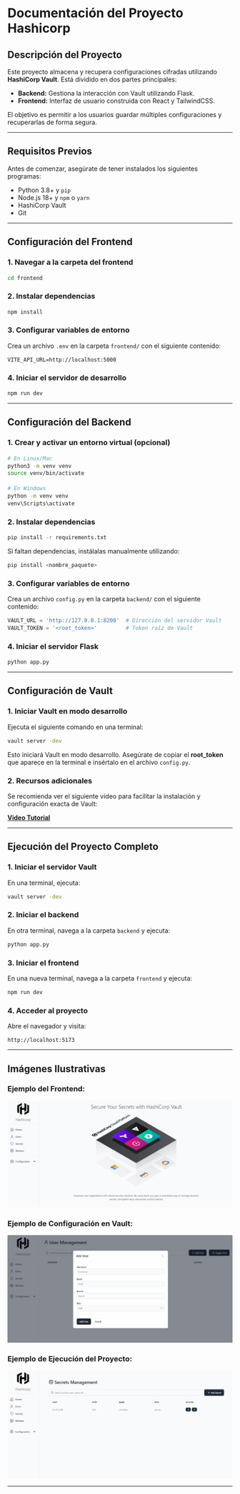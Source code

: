 # **Documentación del Proyecto Hashicorp**

## **Descripción del Proyecto**
Este proyecto almacena y recupera configuraciones cifradas utilizando **HashiCorp Vault**. Está dividido en dos partes principales:

- **Backend:** Gestiona la interacción con Vault utilizando Flask.
- **Frontend:** Interfaz de usuario construida con React y TailwindCSS.

El objetivo es permitir a los usuarios guardar múltiples configuraciones y recuperarlas de forma segura.

---

## **Requisitos Previos**

Antes de comenzar, asegúrate de tener instalados los siguientes programas:

- Python 3.8+ y `pip`
- Node.js 18+ y `npm` o `yarn`
- HashiCorp Vault
- Git

---

## **Configuración del Frontend**

### 1. Navegar a la carpeta del frontend
```bash
cd frontend
```

### 2. Instalar dependencias
```bash
npm install
```

### 3. Configurar variables de entorno
Crea un archivo `.env` en la carpeta `frontend/` con el siguiente contenido:
```env
VITE_API_URL=http://localhost:5000
```

### 4. Iniciar el servidor de desarrollo
```bash
npm run dev
```

---

## **Configuración del Backend**

### 1. Crear y activar un entorno virtual (opcional)

```bash
# En Linux/Mac
python3 -m venv venv
source venv/bin/activate

# En Windows
python -m venv venv
venv\Scripts\activate
```

### 2. Instalar dependencias
```bash
pip install -r requirements.txt
```
Si faltan dependencias, instálalas manualmente utilizando:
```bash
pip install <nombre_paquete>
```

### 3. Configurar variables de entorno
Crea un archivo `config.py` en la carpeta `backend/` con el siguiente contenido:
```python
VAULT_URL = 'http://127.0.0.1:8200'  # Dirección del servidor Vault
VAULT_TOKEN = '<root_token>'         # Token raíz de Vault
```

### 4. Iniciar el servidor Flask
```bash
python app.py
```

---

## **Configuración de Vault**

### 1. Iniciar Vault en modo desarrollo
Ejecuta el siguiente comando en una terminal:
```bash
vault server -dev
```

Esto iniciará Vault en modo desarrollo. Asegúrate de copiar el **root_token** que aparece en la terminal e insértalo en el archivo `config.py`.

### 2. Recursos adicionales
Se recomienda ver el siguiente video para facilitar la instalación y configuración exacta de Vault:

[**Video Tutorial**](https://www.youtube.com/watch?v=Z06BFJY4rWM)

---

## **Ejecución del Proyecto Completo**

### 1. Iniciar el servidor Vault
En una terminal, ejecuta:
```bash
vault server -dev
```

### 2. Iniciar el backend
En otra terminal, navega a la carpeta `backend` y ejecuta:
```bash
python app.py
```

### 3. Iniciar el frontend
En una nueva terminal, navega a la carpeta `frontend` y ejecuta:
```bash
npm run dev
```

### 4. Acceder al proyecto
Abre el navegador y visita:
```
http://localhost:5173
```

---

## **Imágenes Ilustrativas**

### Ejemplo del Frontend:
![Frontend](image.png)

### Ejemplo de Configuración en Vault:
![Vault Config 1](image-1.png)

### Ejemplo de Ejecución del Proyecto:
![Vault Config 2](image-2.png)

---

